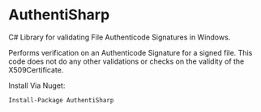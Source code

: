 # AuthentiSharp
C# Library for validating File Authenticode Signatures in Windows.

Performs verification on an Authenticode Signature for a signed file. This code does not do any other validations or checks on the validity of the X509Certificate.

Install Via Nuget:

`Install-Package AuthentiSharp`
